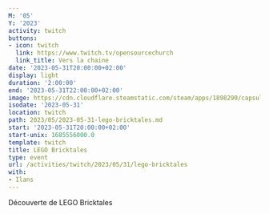 ```yaml
---
M: '05'
Y: '2023'
activity: twitch
buttons:
- icon: twitch
  link: https://www.twitch.tv/opensourcechurch
  link_title: Vers la chaine
date: '2023-05-31T20:00:00+02:00'
display: light
duration: '2:00:00'
end: '2023-05-31T22:00:00+02:00'
image: https://cdn.cloudflare.steamstatic.com/steam/apps/1898290/capsule_616x353.jpg?t=1677504387
isodate: '2023-05-31'
location: twitch
path: 2023/05/2023-05-31-lego-bricktales.md
start: '2023-05-31T20:00:00+02:00'
start-unix: 1685556000.0
template: twitch
title: LEGO Bricktales
type: event
url: /activities/twitch/2023/05/31/lego-bricktales
with:
- Ilans
---
```

Découverte de LEGO Bricktales